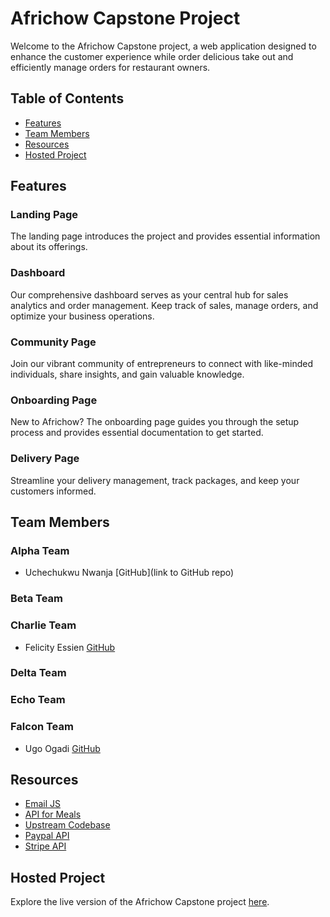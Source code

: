 # Africhow Capstone Project

Welcome to the Africhow Capstone project, a web application designed to enhance the customer experience while order delicious take out and efficiently manage orders for restaurant owners.

## Table of Contents

- [Features](#features)
- [Team Members](#team-members)
- [Resources](#resources)
- [Hosted Project](#hosted-project)

## Features

### Landing Page
The landing page introduces the project and provides essential information about its offerings.

### Dashboard
Our comprehensive dashboard serves as your central hub for sales analytics and order management. Keep track of sales, manage orders, and optimize your business operations.

### Community Page
Join our vibrant community of entrepreneurs to connect with like-minded individuals, share insights, and gain valuable knowledge.

### Onboarding Page
New to Africhow? The onboarding page guides you through the setup process and provides essential documentation to get started.

### Delivery Page
Streamline your delivery management, track packages, and keep your customers informed.

## Team Members

### Alpha Team
- Uchechukwu Nwanja [GitHub](link to GitHub repo)

### Beta Team

### Charlie Team
- Felicity Essien [GitHub](https://github.com/felabel/africhow)

### Delta Team

### Echo Team

### Falcon Team
- Ugo Ogadi [GitHub](https://github.com/thisislaait)

## Resources

- [Email JS](https://www.emailjs.com/)
- [API for Meals](https://www.themealdb.com/api/json/v1/1/categories.php)
- [Upstream Codebase](https://github.com/PrincessMaggy/africhow)
- [Paypal API](https://developer.paypal.com/api/rest/)
- [Stripe API](https://stripe.com/docs/api)

## Hosted Project

Explore the live version of the Africhow Capstone project [here](https://africhow.vercel.app/).
